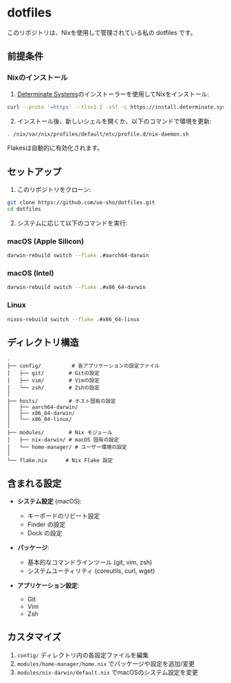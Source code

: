 # dotfiles

このリポジトリは、Nixを使用して管理されている私の dotfiles です。

## 前提条件

### Nixのインストール

1. [Determinate Systems](https://determinate.systems/posts/determinate-nix-installer)のインストーラーを使用してNixをインストール:

```bash
curl --proto '=https' --tlsv1.2 -sSf -L https://install.determinate.systems/nix | sh -s -- install
```

2. インストール後、新しいシェルを開くか、以下のコマンドで環境を更新:

```bash
. /nix/var/nix/profiles/default/etc/profile.d/nix-daemon.sh
```

Flakesは自動的に有効化されます。

## セットアップ

1. このリポジトリをクローン:
```bash
git clone https://github.com/ue-sho/dotfiles.git
cd dotfiles
```

2. システムに応じて以下のコマンドを実行:

### macOS (Apple Silicon)
```bash
darwin-rebuild switch --flake .#aarch64-darwin
```

### macOS (Intel)
```bash
darwin-rebuild switch --flake .#x86_64-darwin
```

### Linux
```bash
nixos-rebuild switch --flake .#x86_64-linux
```

## ディレクトリ構造

```
.
├── config/          # 各アプリケーションの設定ファイル
│   ├── git/        # Gitの設定
│   ├── vim/        # Vimの設定
│   └── zsh/        # Zshの設定
│
├── hosts/          # ホスト固有の設定
│   ├── aarch64-darwin/
│   ├── x86_64-darwin/
│   └── x86_64-linux/
│
├── modules/        # Nix モジュール
│   ├── nix-darwin/ # macOS 固有の設定
│   └── home-manager/ # ユーザー環境の設定
│
└── flake.nix      # Nix Flake 設定
```

## 含まれる設定

- **システム設定** (macOS):
  - キーボードのリピート設定
  - Finder の設定
  - Dock の設定

- **パッケージ**:
  - 基本的なコマンドラインツール (git, vim, zsh)
  - システムユーティリティ (coreutils, curl, wget)

- **アプリケーション設定**:
  - Git
  - Vim
  - Zsh

## カスタマイズ

1. `config/` ディレクトリ内の各設定ファイルを編集
2. `modules/home-manager/home.nix` でパッケージや設定を追加/変更
3. `modules/nix-darwin/default.nix` でmacOSのシステム設定を変更


